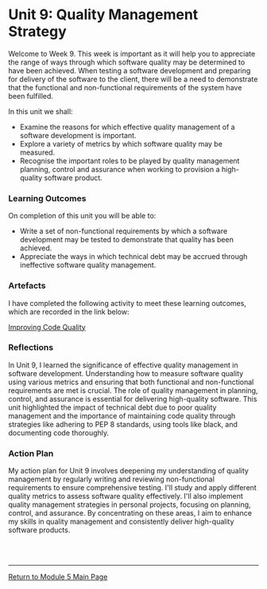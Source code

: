 # Unit 9: Quality Management Strategy

Welcome to Week 9. This week is important as it will help you to appreciate the range of ways through which software quality may be determined to have been achieved. When testing a software development and preparing for delivery of the software to the client, there will be a need to demonstrate that the functional and non-functional requirements of the system have been fulfilled. 

In this unit we shall:
 - Examine the reasons for which effective quality management of a software development is important.
 - Explore a variety of metrics by which software quality may be measured.
 - Recognise the important roles to be played by quality management planning, control and assurance when working to provision a high-quality software product. 

### Learning Outcomes
On completion of this unit you will be able to:
 - Write a set of non-functional requirements by which a software development may be tested to demonstrate that quality has been achieved.
 - Appreciate the ways in which technical debt may be accrued through ineffective software quality management.

### Artefacts 
I have completed the following activity to meet these learning outcomes, which are recorded in the link below:

[Improving Code Quality](SEPM_Unit09_Activity.md)


### Reflections
In Unit 9, I learned the significance of effective quality management in software development. Understanding how to measure software quality using various metrics and ensuring that both functional and non-functional requirements are met is crucial. The role of quality management in planning, control, and assurance is essential for delivering high-quality software. This unit highlighted the impact of technical debt due to poor quality management and the importance of maintaining code quality through strategies like adhering to PEP 8 standards, using tools like black, and documenting code thoroughly.

### Action Plan
My action plan for Unit 9 involves deepening my understanding of quality management by regularly writing and reviewing non-functional requirements to ensure comprehensive testing. I'll study and apply different quality metrics to assess software quality effectively. I'll also implement quality management strategies in personal projects, focusing on planning, control, and assurance. By concentrating on these areas, I aim to enhance my skills in quality management and consistently deliver high-quality software products.

<br><br>

--- 

[Return to Module 5 Main Page](SEPM_main.md)
